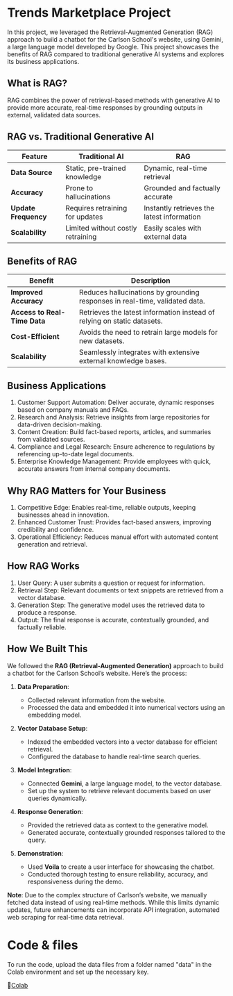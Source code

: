 # Trends Marketplace Project
In this project, we leveraged the Retrieval-Augmented Generation (RAG) approach to build a chatbot for the Carlson School's website, using Gemini, a large language model developed by Google. This project showcases the benefits of RAG compared to traditional generative AI systems and explores its business applications.
 
## What is RAG?
RAG combines the power of retrieval-based methods with generative AI to provide more accurate, real-time responses by grounding outputs in external, validated data sources.

## RAG vs. Traditional Generative AI

| **Feature**            | **Traditional AI**                | **RAG**                                      |
|-------------------------|------------------------------------|---------------------------------------------|
| **Data Source**         | Static, pre-trained knowledge     | Dynamic, real-time retrieval                |
| **Accuracy**            | Prone to hallucinations           | Grounded and factually accurate             |
| **Update Frequency**    | Requires retraining for updates   | Instantly retrieves the latest information  |
| **Scalability**         | Limited without costly retraining | Easily scales with external data            |

## Benefits of RAG

| **Benefit**            | **Description**                                                                 |
|-------------------------|---------------------------------------------------------------------------------|
| **Improved Accuracy**   | Reduces hallucinations by grounding responses in real-time, validated data.    |
| **Access to Real-Time Data** | Retrieves the latest information instead of relying on static datasets.        |
| **Cost-Efficient**      | Avoids the need to retrain large models for new datasets.                      |
| **Scalability**         | Seamlessly integrates with extensive external knowledge bases.                 |

## Business Applications
1. Customer Support Automation: Deliver accurate, dynamic responses based on company manuals and FAQs.
2. Research and Analysis: Retrieve insights from large repositories for data-driven decision-making.
3. Content Creation: Build fact-based reports, articles, and summaries from validated sources.
4. Compliance and Legal Research: Ensure adherence to regulations by referencing up-to-date legal documents.
5. Enterprise Knowledge Management: Provide employees with quick, accurate answers from internal company documents.

## Why RAG Matters for Your Business
1. Competitive Edge: Enables real-time, reliable outputs, keeping businesses ahead in innovation.
2. Enhanced Customer Trust: Provides fact-based answers, improving credibility and confidence.
3. Operational Efficiency: Reduces manual effort with automated content generation and retrieval.

## How RAG Works
1. User Query: A user submits a question or request for information.
2. Retrieval Step: Relevant documents or text snippets are retrieved from a vector database.
3. Generation Step: The generative model uses the retrieved data to produce a response.
4. Output: The final response is accurate, contextually grounded, and factually reliable.

## How We Built This

We followed the **RAG (Retrieval-Augmented Generation)** approach to build a chatbot for the Carlson School’s website. Here’s the process:

1. **Data Preparation**:  
   - Collected relevant information from the website. 
   - Processed the data and embedded it into numerical vectors using an embedding model.

2. **Vector Database Setup**:  
   - Indexed the embedded vectors into a vector database for efficient retrieval.  
   - Configured the database to handle real-time search queries.

3. **Model Integration**:  
   - Connected **Gemini**, a large language model, to the vector database.  
   - Set up the system to retrieve relevant documents based on user queries dynamically.

4. **Response Generation**:  
   - Provided the retrieved data as context to the generative model.  
   - Generated accurate, contextually grounded responses tailored to the query.

5. **Demonstration**:  
   - Used **Voila** to create a user interface for showcasing the chatbot.  
   - Conducted thorough testing to ensure reliability, accuracy, and responsiveness during the demo.


**Note**: Due to the complex structure of Carlson’s website, we manually fetched data instead of using real-time methods. While this limits dynamic updates, future enhancements can incorporate API integration, automated web scraping for real-time data retrieval.


# Code & files
To run the code, upload the data files from a folder named "data" in the Colab environment and set up the necessary key.

📌[Colab](https://colab.research.google.com/drive/1_TYG8saveyjD1yY4RKJRxZfFySosIW6Q#scrollTo=sP_iDUhPOd2k)

